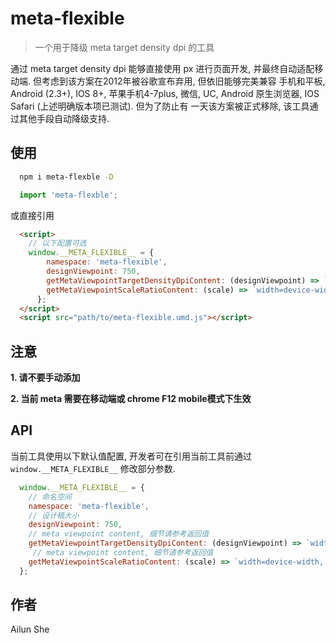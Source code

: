 # meta-flexible

> 一个用于降级 meta target density dpi 的工具

通过 meta target density dpi 能够直接使用 px 进行页面开发, 并最终自动适配移动端. 但考虑到该方案在2012年被谷歌宣布弃用, 但依旧能够完美兼容
手机和平板, Android (2.3+), IOS 8+, 苹果手机4-7plus, 微信, UC, Android 原生浏览器, IOS Safari (上述明确版本项已测试). 但为了防止有
一天该方案被正式移除, 该工具通过其他手段自动降级支持.

## 使用

```bash
  npm i meta-flexble -D
```

```javascript
  import 'meta-flexble';
```

或直接引用
```html
  <script>
    // 以下配置可选
    window.__META_FLEXIBLE__ = {
        namespace: 'meta-flexible',
        designViewpoint: 750,
        getMetaViewpointTargetDensityDpiContent: (designViewpoint) => `width=${designViewpoint}, target-densitydpi=device-dpi, user-scalable=no`,
        getMetaViewpointScaleRatioContent: (scale) => `width=device-width, initial-scale=${scale}, maximum-scale=${scale}, minimum-scale=${scale}, user-scalable=no`
      };
  </script>
  <script src="path/to/meta-flexible.umd.js"></script>
```

## 注意

**1. 请不要手动添加 <meta name="viewpoint">**

**2. 当前 meta 需要在移动端或 chrome F12 mobile模式下生效**

## API

当前工具使用以下默认值配置, 开发者可在引用当前工具前通过 `window.__META_FLEXIBLE__` 修改部分参数.

```javascript
  window.__META_FLEXIBLE__ = {
    // 命名空间
    namespace: 'meta-flexible', 
    // 设计稿大小
    designViewpoint: 750, 
    // meta viewpoint content, 细节请参考返回值
    getMetaViewpointTargetDensityDpiContent: (designViewpoint) => `width=${designViewpoint}, target-densitydpi=device-dpi, user-scalable=no`,
     // meta viewpoint content, 细节请参考返回值
    getMetaViewpointScaleRatioContent: (scale) => `width=device-width, initial-scale=${scale}, maximum-scale=${scale}, minimum-scale=${scale}, user-scalable=no`
  };
```

## 作者
Ailun She

